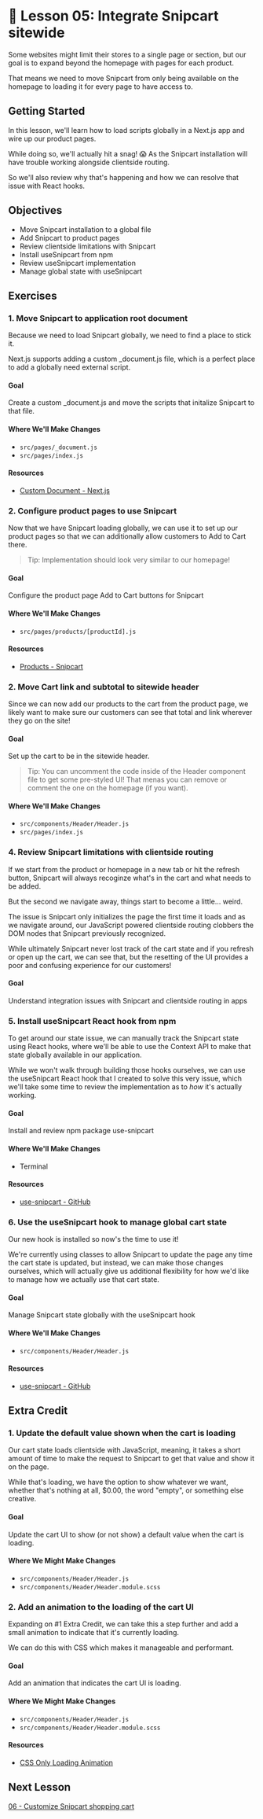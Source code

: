 # 📓 Lesson 05: Integrate Snipcart sitewide

Some websites might limit their stores to a single page or section, but our goal is to expand beyond the homepage with pages for each product.

That means we need to move Snipcart from only being available on the homepage to loading it for every page to have access to.

## Getting Started

In this lesson, we'll learn how to load scripts globally in a Next.js app and wire up our product pages.

While doing so, we'll actually hit a snag! 😱 As the Snipcart installation will have trouble working alongside clientside routing.

So we'll also review why that's happening and how we can resolve that issue with React hooks.

## Objectives
* Move Snipcart installation to a global file
* Add Snipcart to product pages
* Review clientside limitations with Snipcart
* Install useSnipcart from npm
* Review useSnipcart implementation
* Manage global state with useSnipcart

## Exercises

### 1. Move Snipcart to application root document

Because we need to load Snipcart globally, we need to find a place to stick it.

Next.js supports adding a custom \_document.js file, which is a perfect place to add a globally need external script.

#### Goal

Create a custom \_document.js and move the scripts that initalize Snipcart to that file.

#### Where We'll Make Changes
* `src/pages/_document.js`
* `src/pages/index.js`

#### Resources
* [Custom Document - Next.js](https://nextjs.org/docs/advanced-features/custom-document)

### 2. Configure product pages to use Snipcart

Now that we have Snipcart loading globally, we can use it to set up our product pages so that we can additionally allow customers to Add to Cart there.

> Tip: Implementation should look very similar to our homepage!

#### Goal

Configure the product page Add to Cart buttons for Snipcart

#### Where We'll Make Changes
* `src/pages/products/[productId].js`

#### Resources
* [Products - Snipcart](https://docs.snipcart.com/v3/setup/products)

### 2. Move Cart link and subtotal to sitewide header

Since we can now add our products to the cart from the product page, we likely want to make sure our customers can see that total and link wherever they go on the site!

#### Goal

Set up the cart to be in the sitewide header.

> Tip: You can uncomment the code inside of the Header component file to get some pre-styled UI! That menas you can remove or comment the one on the homepage (if you want).

#### Where We'll Make Changes
* `src/components/Header/Header.js`
* `src/pages/index.js`

### 4. Review Snipcart limitations with clientside routing

If we start from the product or homepage in a new tab or hit the refresh button, Snipcart will always recoginze what's in the cart and what needs to be added.

But the second we navigate away, things start to become a little... weird.

The issue is Snipcart only initializes the page the first time it loads and as we navigate around, our JavaScript powered clientside routing clobbers the DOM nodes  that Snipcart previously recognized.

While ultimately Snipcart never lost track of the cart state and if you refresh or open up the cart, we can see that, but the resetting of the UI provides a poor and confusing experience for our customers!

#### Goal

Understand integration issues with Snipcart and clientside routing in apps

### 5. Install useSnipcart React hook from npm

To get around our state issue, we can manually track the Snipcart state using React hooks, where we'll be able to use the Context API to make that state globally available in our application.

While we won't walk through building those hooks ourselves, we can use the useSnipcart React hook that I created to solve this very issue, which we'll take some time to review the implementation as to _how_ it's actually working.

#### Goal

Install and review npm package use-snipcart

#### Where We'll Make Changes
* Terminal

#### Resources
* [use-snipcart - GitHub](https://github.com/colbyfayock/use-snipcart)

### 6. Use the useSnipcart hook to manage global cart state

Our new hook is installed so now's the time to use it!

We're currently using classes to allow Snipcart to update the page any time the cart state is updated, but instead, we can make those changes ourselves, which will actually give us additional flexibility for how we'd like to manage how we actually use that cart state.

#### Goal

Manage Snipcart state globally with the useSnipcart hook

#### Where We'll Make Changes
* `src/components/Header/Header.js`

#### Resources
* [use-snipcart - GitHub](https://github.com/colbyfayock/use-snipcart)

## Extra Credit

### 1. Update the default value shown when the cart is loading

Our cart state loads clientside with JavaScript, meaning, it takes a short amount of time to make the request to Snipcart to get that value and show it on the page.

While that's loading, we have the option to show whatever we want, whether that's nothing at all, $0.00, the word "empty", or something else creative.

#### Goal

Update the cart UI to show (or not show) a default value when the cart is loading.

#### Where We Might Make Changes
* `src/components/Header/Header.js`
* `src/components/Header/Header.module.scss`

### 2. Add an animation to the loading of the cart UI

Expanding on #1 Extra Credit, we can take this a step further and add a small animation to indicate that it's currently loading.

We can do this with CSS which makes it manageable and performant.

#### Goal

Add an animation that indicates the cart UI is loading.

#### Where We Might Make Changes
* `src/components/Header/Header.js`
* `src/components/Header/Header.module.scss`

#### Resources
* [CSS Only Loading Animation](https://codepen.io/colbyfayock/pen/aKKoJP)

## Next Lesson

[06 - Customize Snipcart shopping cart](https://github.com/colbyfayock/hyper-bros-trading-workshop/blob/main/lessons/06%20-%20Customize%20Snipcart%20shopping%20cart.md)
